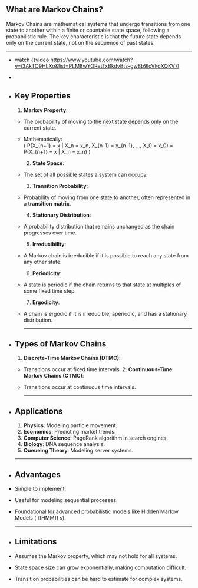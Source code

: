 ## **What are Markov Chains?**
Markov Chains are mathematical systems that undergo transitions from one state to another within a finite or countable state space, following a probabilistic rule. The key characteristic is that the future state depends only on the current state, not on the sequence of past states.

---
- watch {{video https://www.youtube.com/watch?v=i3AkTO9HLXo&list=PLM8wYQRetTxBkdvBtz-gw8b9lcVkdXQKV}}
-
- ## **Key Properties**
  1. **Markov Property**:
	- The probability of moving to the next state depends only on the current state.
	- Mathematically:  
	  \( P(X_{n+1} = x | X_n = x_n, X_{n-1} = x_{n-1}, ..., X_0 = x_0) = P(X_{n+1} = x | X_n = x_n) \)
	  
	  2. **State Space**:
	- The set of all possible states a system can occupy.
	  
	  3. **Transition Probability**:
	- Probability of moving from one state to another, often represented in a **transition matrix**.
	  
	  4. **Stationary Distribution**:
	- A probability distribution that remains unchanged as the chain progresses over time.
	  
	  5. **Irreducibility**:
	- A Markov chain is irreducible if it is possible to reach any state from any other state.
	  
	  6. **Periodicity**:
	- A state is periodic if the chain returns to that state at multiples of some fixed time step.
	  
	  7. **Ergodicity**:
	- A chain is ergodic if it is irreducible, aperiodic, and has a stationary distribution.
	  
	  ---
- ## **Types of Markov Chains**
  1. **Discrete-Time Markov Chains (DTMC)**:
	- Transitions occur at fixed time intervals.
	  2. **Continuous-Time Markov Chains (CTMC)**:
	- Transitions occur at continuous time intervals.
	  
	  ---
- ## **Applications**
  1. **Physics**: Modeling particle movement.
  2. **Economics**: Predicting market trends.
  3. **Computer Science**: PageRank algorithm in search engines.
  4. **Biology**: DNA sequence analysis.
  5. **Queueing Theory**: Modeling server systems.
  
  ---
- ## **Advantages**
- Simple to implement.
- Useful for modeling sequential processes.
- Foundational for advanced probabilistic models like Hidden Markov Models ( [[HMM]] s).
  
  ---
- ## **Limitations**
- Assumes the Markov property, which may not hold for all systems.
- State space size can grow exponentially, making computation difficult.
- Transition probabilities can be hard to estimate for complex systems.